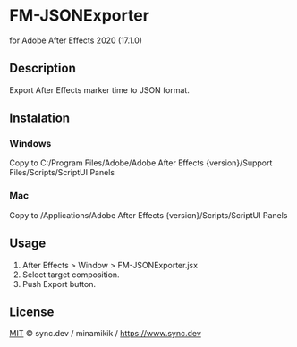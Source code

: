 # FM-JSONExporter
for Adobe After Effects 2020 (17.1.0)

## Description
Export After Effects marker time to JSON format.

## Instalation
### Windows
Copy to C:/Program Files/Adobe/Adobe After Effects {version}/Support Files/Scripts/ScriptUI Panels
### Mac
Copy to /Applications/Adobe After Effects {version}/Scripts/ScriptUI Panels

## Usage
1. After Effects > Window > FM-JSONExporter.jsx
2. Select target composition.
3. Push Export button.

## License
[MIT](LICENSE) © sync.dev / minamikik / https://www.sync.dev